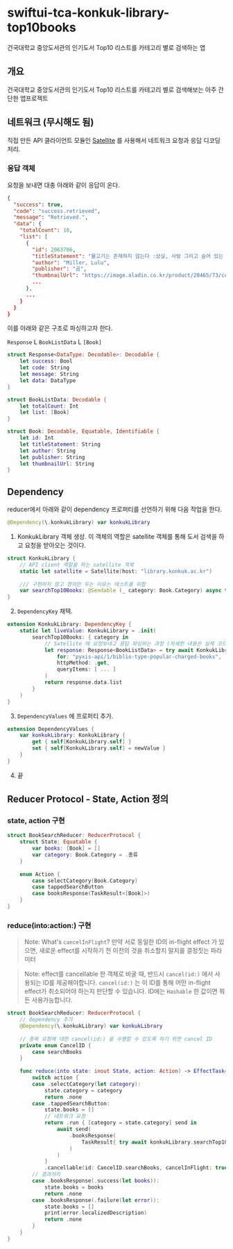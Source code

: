 # swiftui-tca-konkuk-library-top10books
건국대학교 중앙도서관의 인기도서 Top10 리스트를 카테고리 별로 검색하는 앱

## 개요

건국대학교 중앙도서관의 인기도서 Top10 리스트를 카테고리 별로 검색해보는 아주 간단한 앱프로젝트

## 네트워크 (무시해도 됨)

직접 만든 API 클라이언트 모듈인 [Satellite](https://github.com/ku-ring/the-satellite) 를 사용해서 네트워크 요청과 응답 디코딩 처리.

### 응답 객체

요청을 보내면 대충 아래와 같이 응답이 온다.

```json
{
  "success": true,
  "code": "success.retrieved",
  "message": "Retrieved.",
  "data": {
    "totalCount": 10,
    "list": [
      {
        "id": 2063706,
        "titleStatement": "물고기는 존재하지 않는다 :상실, 사랑 그리고 숨어 있는 삶의 질서에 관한 이야기",
        "author": "Miller, Lulu",
        "publisher": "곰",
        "thumbnailUrl": "https://image.aladin.co.kr/product/28465/73/cover/k092835920_1.jpg",
        ...
      },
      ...
    }
  }
}
```

이를 아래와 같은 구조로 파싱하고자 한다.

`Response`
L `BookListData`
  L `[Book]`
  
```swift
struct Response<DataType: Decodable>: Decodable {
    let success: Bool
    let code: String
    let message: String
    let data: DataType
}
```

```swift
struct BookListData: Decodable {
    let totalCount: Int
    let list: [Book]
}
```

```swift
struct Book: Decodable, Equatable, Identifiable {
    let id: Int
    let titleStatement: String
    let author: String
    let publisher: String
    let thumbnailUrl: String
}
```


## Dependency

reducer에서 아래와 같이 dependency 프로퍼티를 선언하기 위해 다음 작업을 한다.
```swift
@Dependency(\.konkukLibrary) var konkukLibrary
```

1. KonkukLibrary 객체 생성. 이 객체의 역할은 satellite 객체를 통해 도서 검색을 하고 요청을 받아오는 것이다.

```swift
struct KonkukLibrary {
    // API client 역할을 하는 satellite 객체
    static let satellite = Satellite(host: "library.konkuk.ac.kr")
    
    /// 구현하지 않고 정의만 두는 이유는 테스트를 위함
    var searchTop10Books: @Sendable (_ category: Book.Category) async throws -> [Book]
}
```

2. `DependencyKey` 채택.

```swift
extension KonkukLibrary: DependencyKey {
    static let liveValue: KonkukLibrary = .init(
        searchTop10Books: { category in
            // Satellite 에 요청보내고 응답 파싱하는 과정 (자세한 내용은 실제 코드 참고)
            let response: Response<BookListData> = try await KonkukLibrary.satellite.response(
                for: "pyxis-api/1/biblio-type-popular-charged-books",
                httpMethod: .get,
                queryItems: [ ... ]
            )
            return response.data.list
        }
    )
}
```

3. `DependencyValues` 에 프로퍼티 추가.

```swift
extension DependencyValues {
    var konkukLibrary: KonkukLibrary {
        get { self[KonkukLibrary.self] }
        set { self[KonkukLibrary.self] = newValue }
    }
}
```

4. 끝

## Reducer Protocol - State, Action 정의

### state, action 구현
```swift
struct BookSearchReducer: ReducerProtocol {
    struct State: Equatable {
        var books: [Book] = []
        var category: Book.Category = .총류
    }
    
    enum Action {
        case selectCategory(Book.Category)
        case tappedSearchButton
        case booksResponse(TaskResult<[Book]>)
    }
}
```

### reduce(into:action:) 구현

> Note:
> What's `cancelInFlight`? 만약 서로 동일한 ID의 in-flight effect 가 있으면, 새로운 effect를 시작하기 전 이전의 것을 취소할지 말지를 결정짓는 파라미터

> Note:
> effect를 cancellable 한 객체로 바굴 때, 반드시 `cancel(id:)` 에서 사용되는 ID를 제공해야합니다. `cancel(id:)` 는 이 ID를 통해 어떤 in-flight effect가 취소되어야 하는지 판단할 수 있습니다. ID에는 `Hashable` 한 값이면 뭐든 사용가능합니다.


```swift
struct BookSearchReducer: ReducerProtocol {
    // dependency 추가
    @Dependency(\.konkukLibrary) var konkukLibrary
    
    // 중복 요청에 대한 cancel(id:) 을 수행할 수 있도록 하기 위한 cancel ID
    private enum CancelID {
        case searchBooks
    }
    
    func reduce(into state: inout State, action: Action) -> EffectTask<Action> {
        switch action {
        case .selectCategory(let category):
            state.category = category
            return .none
        case .tappedSearchButton:
            state.books = []
            // 네트워크 요청
            return .run { [category = state.category] send in
                await send(
                    .booksResponse(
                        TaskResult{ try await konkukLibrary.searchTop10Books(category) }
                    )
                )
            }
            .cancellable(id: CancelID.searchBooks, cancelInFlight: true) // TODO: What's `cancelInFlight`?
        // 결과처리 
        case .booksResponse(.success(let books)):
            state.books = books
            return .none
        case .booksResponse(.failure(let error)):
            state.books = []
            print(error.localizedDescription)
            return .none
        }
    }
}
```
